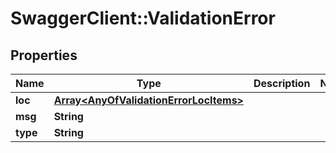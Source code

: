# SwaggerClient::ValidationError

## Properties
Name | Type | Description | Notes
------------ | ------------- | ------------- | -------------
**loc** | [**Array&lt;AnyOfValidationErrorLocItems&gt;**](.md) |  | 
**msg** | **String** |  | 
**type** | **String** |  | 

